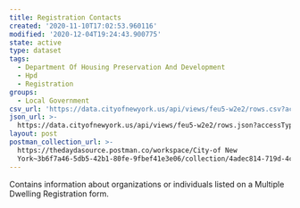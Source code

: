 ```yaml
---
title: Registration Contacts
created: '2020-11-10T17:02:53.960116'
modified: '2020-12-04T19:24:43.900775'
state: active
type: dataset
tags:
  - Department Of Housing Preservation And Development
  - Hpd
  - Registration
groups:
  - Local Government
csv_url: 'https://data.cityofnewyork.us/api/views/feu5-w2e2/rows.csv?accessType=DOWNLOAD'
json_url: >-
  https://data.cityofnewyork.us/api/views/feu5-w2e2/rows.json?accessType=DOWNLOAD
layout: post
postman_collection_url: >-
  https://thedaydasource.postman.co/workspace/City-of New
  York~3b6f7a46-5db5-42b1-80fe-9fbef41e3e06/collection/4adec814-719d-4c23-ace5-08cb08bc3ec2
---
```

Contains information about organizations or individuals listed on a Multiple Dwelling Registration form.

